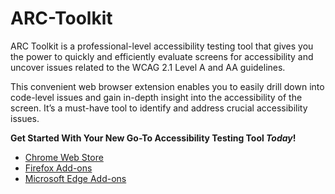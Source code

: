 # ARC-Toolkit

ARC Toolkit is a professional-level accessibility testing tool that gives you the power to quickly and efficiently evaluate screens for accessibility and uncover issues related to the WCAG 2.1 Level A and AA guidelines.

This convenient web browser extension enables you to easily drill down into code-level issues and gain in-depth insight into the accessibility of the screen. It’s a must-have tool to identify and address crucial accessibility issues.

**Get Started With Your New Go-To Accessibility Testing Tool _Today_!**

* [Chrome Web Store]()
* [Firefox Add-ons]()
* [Microsoft Edge Add-ons]()
